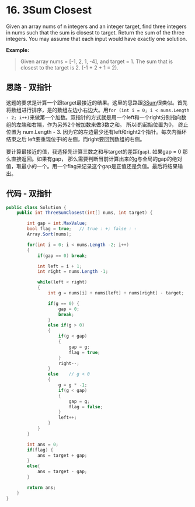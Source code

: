 # 16. 3Sum Closest

Given an array nums of n integers and an integer target, find three integers in nums such that the sum is closest to target. Return the sum of the three integers. You may assume that each input would have exactly one solution.

**Example:**

> Given array nums = [-1, 2, 1, -4], and target = 1.
> The sum that is closest to the target is 2. (-1 + 2 + 1 = 2).

## 思路 - 双指针

这题的要求是计算一个跟target最接近的结果。这里的思路跟[3Sum](../15.%203Sum)很类似。首先将数组进行排序，是的数组左边小右边大。用`for (int i = 0; i < nums.Length - 2; i++)`来做第一个加数。双指针的方式就是用一个left和一个right分别指向数组的左端和右端，作为另外2个被加数来做3数之和。
所以i的起始位置为0， 终止位置为 num.Length - 3. 因为它的左边最少还有left和right2个指针。每次内循环结束之后 left要重现位于i的左侧，而right要回到数组的右侧。

要计算最接近的值，我选择先计算三数之和与target的差距(`gap`). 如果gap = 0 那么直接返回。如果有gap， 那么需要判断当前计算出来的g与全局的gap的绝对值，取最小的一个。用一个flag来记录这个gap是正值还是负值。最后将结果输出。

## 代码 - 双指针

```csharp
public class Solution {
    public int ThreeSumClosest(int[] nums, int target) {

        int gap = int.MaxValue;
        bool flag = true;   // true : +; false : -
        Array.Sort(nums);

        for(int i = 0; i < nums.Length -2; i++)
        {
            if(gap == 0) break;

            int left = i + 1;
            int right = nums.Length -1;

            while(left < right)
            {
                int g = nums[i] + nums[left] + nums[right] - target;

                if(g == 0) {
                    gap = 0;
                    break;
                }
                else if(g > 0)
                {
                    if(g < gap)
                    {
                        gap = g;
                        flag = true;
                    }
                    right--;
                }
                else    // g < 0
                {
                    g = g * -1;
                    if(g < gap)
                    {
                        gap = g;
                        flag = false;
                    }
                    left++;
                }
            }
        }

        int ans = 0;
        if(flag) {
            ans = target + gap;
        }
        else{
            ans = target - gap;
        }

        return ans;
    }
}
```
